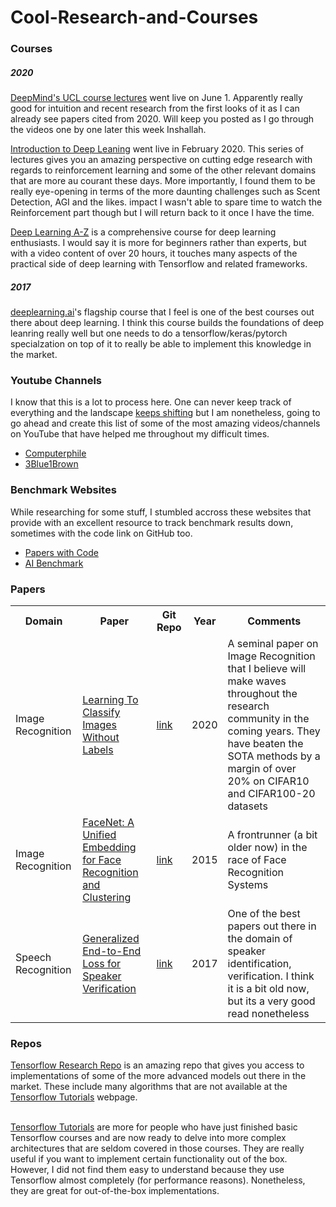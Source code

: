 # Cool-Research-and-Courses<br>
<h3>Courses</h3>
<h5>2020</h5>
<a href="https://www.youtube.com/playlist?list=PLqYmG7hTraZCDxZ44o4p3N5Anz3lLRVZF">DeepMind's UCL course lectures</a> went live on June 1. Apparently really good for intuition and recent research from the first looks of it as I can already see papers cited from 2020. Will keep you posted as I go through the videos one by one later this week Inshallah.<br>

<a href="https://www.youtube.com/playlist?list=PLqYmG7hTraZCDxZ44o4p3N5Anz3lLRVZF">Introduction to Deep Leaning</a> went live in February 2020. This series of lectures gives you an amazing perspective on cutting edge research with regards to reinforcement learning and some of the other relevant domains that are more au courant these days. More importantly, I found them to be really eye-opening in terms of the more daunting challenges such as Scent Detection, AGI and the likes. impact I wasn't able to spare time to watch the Reinforcement part though but I will return back to it once I have the time.<br>

<a href="https://www.udemy.com/course/deeplearning/learn/lecture/6743222?start=0#overview">Deep Learning A-Z</a> is a comprehensive course for deep learning enthusiasts. I would say it is more for beginners rather than experts, but with a video content of over 20 hours, it touches many aspects of the practical side of deep learning with Tensorflow and related frameworks.<br>

<h5>2017</h5>
<a href="https://www.coursera.org/specializations/deep-learning">deeplearning.ai</a>'s flagship course that I feel is one of the best courses out there about deep learning. I think this course builds the foundations of deep leanring really well but one needs to do a tensorflow/keras/pytorch specialzation on top of it to really be able to implement this knowledge in the market.<br>


<h3>Youtube Channels</h3>
<p>I know that this is a lot to process here. One can never keep track of everything and the landscape <a href="https://www.youtube.com/watch?v=1zZZjaYl4AA">keeps shifting</a> but I am nonetheless, going to go ahead and create this list of some of the most amazing videos/channels on YouTube that have helped me throughout my difficult times.<p>

<ul>
<li><a href="https://www.youtube.com/channel/UC9-y-6csu5WGm29I7JiwpnA">Computerphile<a></li>
<li><a href="https://www.youtube.com/channel/UCYO_jab_esuFRV4b17AJtAw">3Blue1Brown<a></li>
</ul>

<h3>Benchmark Websites</h3>
While researching for some stuff, I stumbled accross these websites that provide with an excellent resource to track benchmark results down, sometimes with the code link on GitHub too. <br>
<ul>
<li><a href="https://paperswithcode.com/">Papers with Code</a></li>
<li><a href="http://ai-benchmark.com/">AI Benchmark</a></li>
</ul>

<h3>Papers</h3>

<table style="width:100%">
  <tr>
    <th>Domain</th>
    <th>Paper</th>
    <th>Git Repo</th>
    <th>Year</th>
    <th>Comments</th>
  </tr>
  <tr>
    <td>Image Recognition</td>
    <td><a href="https://arxiv.org/pdf/2005.12320.pdf">Learning To Classify Images Without Labels</a></td>
    <td><a href='https://github.com/wvangansbeke/Unsupervised-Classification'>link</a></td>
    <td>2020</td>
    <td>A seminal paper on Image Recognition that I believe will make waves throughout the research community in the coming years. They have beaten the SOTA methods by a margin of over 20% on CIFAR10 and CIFAR100-20 datasets</td>
  </tr>
  <tr>
    <td>Image Recognition</td>
    <td><a href="https://arxiv.org/abs/1503.03832">FaceNet: A Unified Embedding for Face Recognition and Clustering</a></td>
    <td><a href='https://github.com/davidsandberg/facenet'>link</a></td>
    <td>2015</td>
    <td>A frontrunner (a bit older now) in the race of Face Recognition Systems</td>
  </tr>
  <tr>
    <td>Speech Recognition</td>
    <td><a href="https://arxiv.org/abs/1710.10467">Generalized End-to-End Loss for Speaker Verification</a></td>
    <td><a href='https://google.github.io/speaker-id/publications/GE2E/'>link</a></td>
    <td>2017</td>
    <td>One of the best papers out there in the domain of speaker identification, verification. I think it is a bit old now, but its a very good read nonetheless</td>
  </tr>
</table>

<h3>Repos</h3>
<a href="https://github.com/tensorflow/models/tree/master/research">Tensorflow Research Repo</a> is an amazing repo that gives you access to implementations of some of the more advanced models out there in the market. These include many algorithms that are not available at the <a href="https://www.tensorflow.org/tutorials">Tensorflow Tutorials</a> webpage.<br><br>

<a href="https://www.tensorflow.org/tutorials">Tensorflow Tutorials</a> are more for people who have just finished basic Tensorflow courses and are now ready to delve into more complex architectures that are seldom covered in those courses. They are really useful if you want to implement certain functionality out of the box. However, I did not find them easy to understand because they use Tensorflow almost completely (for performance reasons). Nonetheless, they are great for out-of-the-box implementations.<br><br>

